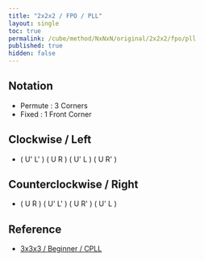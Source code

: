 ```yaml
---
title: "2x2x2 / FPO / PLL"
layout: single
toc: true
permalink: /cube/method/NxNxN/original/2x2x2/fpo/pll
published: true
hidden: false
---
```


<head>
  <base target="_blank">
  <style>
    .twisty-wrapper {
      margin        : 20px 0px;
    }
    twisty-player {
      visualization : "3D"
      background    : "checkered-transparent";
      hint-facelets : "floating";
      width         : 300px;
      height        : 150px;
    }
  </style>
  <script
    src   = "https://cdn.cubing.net/js/cubing/twisty"
    type  = "module"
    defer
  ></script>
</head>



## Notation

- Permute : 3 Corners
- Fixed : 1 Front Corner



## Clockwise / Left

- ( U' L' ) ( U R ) ( U' L ) ( U R' )
  <div class="twisty-wrapper">
    <twisty-player
      puzzle                    = "2x2x2"
      experimental-stickering   = "PLL"
      alg                       = "U' L' U R U' L U R'"
      experimental-setup-alg    = "L U L' U L U2 L'"
      experimental-setup-anchor = "end"
      tempo-scale               = "1.3"
    ></twisty-player>
  </div>



## Counterclockwise / Right

- ( U R ) ( U' L' ) ( U R' ) ( U' L )
  <div class="twisty-wrapper">
    <twisty-player
      puzzle                    = "2x2x2"
      experimental-stickering   = "PLL"
      alg                       = "U R U' L' U R' U' L"
      experimental-setup-alg    = "R' U' R U' R' U2 R"
      experimental-setup-anchor = "end"
      tempo-scale               = "1.3"
    ></twisty-player>
  </div>



## Reference

- [3x3x3 / Beginner / CPLL](/cube/method/NxNxN/original/3x3x3/beginner/cpll)
